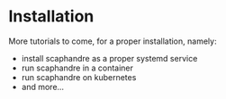 # Installation

More tutorials to come, for a proper installation, namely:

- install scaphandre as a proper systemd service
- run scaphandre in a container
- run scaphandre on kubernetes
- and more...